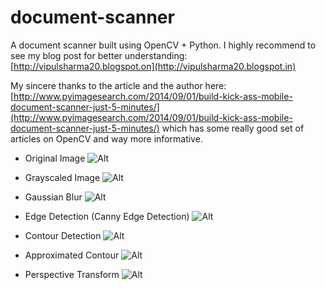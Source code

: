 document-scanner
================

A document scanner built using OpenCV + Python.
I highly recommend to see my blog post for better understanding: [http://vipulsharma20.blogspot.on](http://vipulsharma20.blogspot.in)

My sincere thanks to the article and the author here: [http://www.pyimagesearch.com/2014/09/01/build-kick-ass-mobile-document-scanner-just-5-minutes/](http://www.pyimagesearch.com/2014/09/01/build-kick-ass-mobile-document-scanner-just-5-minutes/) which has some really good set of articles on OpenCV and way more informative.

* Original Image
![Alt](http://1.bp.blogspot.com/-gbFBHQKFU7w/VpGzzVfxmLI/AAAAAAAAEks/jtX2fikHs5o/s1600/Original.jpg "original")

* Grayscaled Image
![Alt](http://2.bp.blogspot.com/--LzOU44-dhM/VpG2B6DJbxI/AAAAAAAAEk4/4BGXnfhvsk4/s1600/Original%2BGray.jpg "gray")

* Gaussian Blur
![Alt](http://2.bp.blogspot.com/-KfEWWzIXxBg/VpG2RY0upjI/AAAAAAAAElA/psuYvv1rnm0/s1600/Original%2BBlurred.jpg "blurred")

* Edge Detection (Canny Edge Detection)
![Alt](http://3.bp.blogspot.com/-5TVP2UFeGXk/VpG5-bIYNqI/AAAAAAAAElM/zmyNrbvnh8Q/s1600/Original%2BEdged.jpg "edge")

* Contour Detection
![Alt](http://1.bp.blogspot.com/-Es0PkMvJJxU/VpHcQEXzXaI/AAAAAAAAElc/NuCZmuW1K6o/s1600/Outline_all.jpg "contour")

* Approximated Contour
![Alt](http://4.bp.blogspot.com/-DL7XWsLvWg8/VpHeN6bA3gI/AAAAAAAAElo/1TMug5_tCeQ/s1600/Outline.jpg "approx")

* Perspective Transform
![Alt](http://4.bp.blogspot.com/-1dhSo9PrD6o/VpHjhgH0viI/AAAAAAAAEl4/AzYqjzLiNbI/s1600/dst.jpg "transform")
